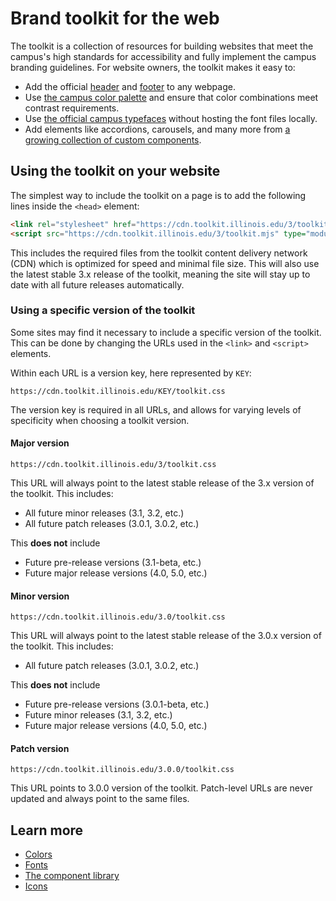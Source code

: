 # Brand toolkit for the web

The toolkit is a collection of resources for building websites that meet the campus's high standards for accessibility and fully implement the campus branding guidelines. For website owners, the toolkit makes it easy to:

* Add the official [header](./src/components/il-header/README.md) and [footer](./src/components/il-footer/README.md) to any webpage.
* Use [the campus color palette](./src/css/colors/README.md) and ensure that color combinations meet contrast requirements.
* Use [the official campus typefaces](./src/css/fonts/README.md) without hosting the font files locally.
* Add elements like accordions, carousels, and many more from [a growing collection of custom components](./src/components/README.md).

## Using the toolkit on your website

The simplest way to include the toolkit on a page is to add the following lines inside the `<head>` element:

````html
<link rel="stylesheet" href="https://cdn.toolkit.illinois.edu/3/toolkit.css">
<script src="https://cdn.toolkit.illinois.edu/3/toolkit.mjs" type="module"></script>
````

This includes the required files from the toolkit content delivery network (CDN) which is optimized for speed and minimal file size. This will also use the latest stable 3.x release of the toolkit, meaning the site will stay up to date with all future releases automatically.

### Using a specific version of the toolkit

Some sites may find it necessary to include a specific version of the toolkit. This can be done by changing the URLs used in the `<link>` and `<script>` elements.

Within each URL is a version key, here represented by `KEY`:

`https://cdn.toolkit.illinois.edu/KEY/toolkit.css`

The version key is required in all URLs, and allows for varying levels of specificity when choosing a toolkit version.

#### Major version

`https://cdn.toolkit.illinois.edu/3/toolkit.css`

This URL will always point to the latest stable release of the 3.x version of the toolkit. This includes:

* All future minor releases (3.1, 3.2, etc.)
* All future patch releases (3.0.1, 3.0.2, etc.)

This **does not** include

* Future pre-release versions (3.1-beta, etc.)
* Future major release versions (4.0, 5.0, etc.)

#### Minor version

`https://cdn.toolkit.illinois.edu/3.0/toolkit.css`

This URL will always point to the latest stable release of the 3.0.x version of the toolkit. This includes:

* All future patch releases (3.0.1, 3.0.2, etc.)

This **does not** include

* Future pre-release versions (3.0.1-beta, etc.)
* Future minor releases (3.1, 3.2, etc.)
* Future major release versions (4.0, 5.0, etc.)

#### Patch version

`https://cdn.toolkit.illinois.edu/3.0.0/toolkit.css`

This URL points to 3.0.0 version of the toolkit. Patch-level URLs are never updated and always point to the same files.

## Learn more

* [Colors](./src/css/colors/README.md)
* [Fonts](./src/css/fonts/README.md)
* [The component library](./src/components/README.md)
* [Icons](./src/css/icons/README.md)
